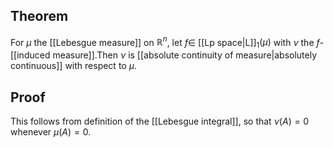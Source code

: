 ## Theorem
For $\mu$ the [[Lebesgue measure]] on $\mathbb R^n$, let $f \in$ [[Lp space|L]]$_1(\mu)$ with $\nu$ the $f$-[[induced measure]].Then $\nu$ is [[absolute continuity of measure|absolutely continuous]] with respect to $\mu$.
## Proof
This follows from definition of the [[Lebesgue integral]], so that $\nu(A) = 0$ whenever $\mu(A) =0$. 